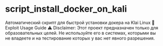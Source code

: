 # script_install_docker_on_kali
Автоматический скрипт для быстрой установки докера на Klai Linux
🚀 Exploit Usage Guide
⚠ Disclaimer:
Этот проект предназначен только для образовательных целей. Не используйте его в системах, которыми вы не владеете и на тестирование которых у вас нет явного разрешения.
